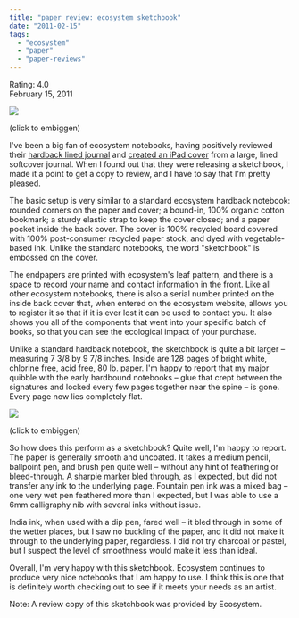 ```yaml
---
title: "paper review: ecosystem sketchbook"
date: "2011-02-15"
tags: 
  - "ecosystem"
  - "paper"
  - "paper-reviews"
---
```


Rating: 4.0  
February 15, 2011

[![](http://s3.media.squarespace.com/production/1431296/16917466/_PYw92neEA7o/TVHYZi7YrGI/AAAAAAAAAPc/2bIyzUwqaiI/s400/IMG_0274.JPG)](http://s3.media.squarespace.com/production/1431296/16917466/_PYw92neEA7o/TVHYZi7YrGI/AAAAAAAAAPc/2bIyzUwqaiI/s1600/IMG_0274.JPG)

(click to embiggen)

  
I've been a big fan of ecosystem notebooks, having positively reviewed their [hardback lined journal](/2010/06/paper-review-ecosystem-notebook.html) and [created an iPad cover](/2010/06/great-ecosystem-ipad-cover-hack.html) from a large, lined softcover journal. When I found out that they were releasing a sketchbook, I made it a point to get a copy to review, and I have to say that I'm pretty pleased.

The basic setup is very similar to a standard ecosystem hardback notebook: rounded corners on the paper and cover; a bound-in, 100% organic cotton bookmark; a sturdy elastic strap to keep the cover closed; and a paper pocket inside the back cover. The cover is 100% recycled board covered with 100% post-consumer recycled paper stock, and dyed with vegetable-based ink. Unlike the standard notebooks, the word "sketchbook" is embossed on the cover.

The endpapers are printed with ecosystem's leaf pattern, and there is a space to record your name and contact information in the front. Like all other ecosystem notebooks, there is also a serial number printed on the inside back cover that, when entered on the ecosystem website, allows you to register it so that if it is ever lost it can be used to contact you. It also shows you all of the components that went into your specific batch of books, so that you can see the ecological impact of your purchase.

Unlike a standard hardback notebook, the sketchbook is quite a bit larger – measuring 7 3/8 by 9 7/8 inches. Inside are 128 pages of bright white, chlorine free, acid free, 80 lb. paper. I'm happy to report that my major quibble with the early hardbound notebooks – glue that crept between the signatures and locked every few pages together near the spine – is gone. Every page now lies completely flat.

[![](http://s3.media.squarespace.com/production/1431296/16917466/_PYw92neEA7o/TVHYaZGQcmI/AAAAAAAAAPg/zYiTK9R-tQ8/s640/IMG_0281.JPG)](http://s3.media.squarespace.com/production/1431296/16917466/_PYw92neEA7o/TVHYaZGQcmI/AAAAAAAAAPg/zYiTK9R-tQ8/s1600/IMG_0281.JPG)

(click to embiggen)

  
So how does this perform as a sketchbook? Quite well, I'm happy to report. The paper is generally smooth and uncoated. It takes a medium pencil, ballpoint pen, and brush pen quite well – without any hint of feathering or bleed-through. A sharpie marker bled through, as I expected, but did not transfer any ink to the underlying page. Fountain pen ink was a mixed bag – one very wet pen feathered more than I expected, but I was able to use a 6mm calligraphy nib with several inks without issue.

India ink, when used with a dip pen, fared well – it bled through in some of the wetter places, but I saw no buckling of the paper, and it did not make it through to the underlying paper, regardless. I did not try charcoal or pastel, but I suspect the level of smoothness would make it less than ideal.

Overall, I'm very happy with this sketchbook. Ecosystem continues to produce very nice notebooks that I am happy to use. I think this is one that is definitely worth checking out to see if it meets your needs as an artist.

Note: A review copy of this sketchbook was provided by Ecosystem.
